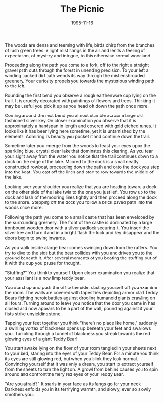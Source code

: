 ﻿---
title: The Picnic
date: '1995-11-16'
categories:
  - story
  - writing
tags:
  - fantasy
  - horror
---
The woods are dense and teeming with life, birds chirp from the branches of lush green trees.  A light mist hangs in the air and lends a feeling of expectation, of mystery and intrigue, to this otherwise normal woodland.

Proceeding along the path you come to a fork, off to the right a straight gravel path cuts through the forest in unending precision.  To your left a winding packed dirt path wends its way through the mist enshrouded greenery.  Your curiosity propels you towards the mysterious winding path to the left.

Rounding the first bend you observe a rough earthenware cup lying on the trail.  It is crudely decorated with paintings of flowers and trees.  Thinking it may be useful you pick it up as you head off down the path once more.

Coming around the next bend you almost stumble across a large old fashioned silver key.  On closer examination you observe that it is approximately a handspan in length and covered with gold etched runes.  It looks like it has been lying here sometime, yet it is untarnished by the elements.  Admiring its beauty you pocket it and continue down the trail.

Sometime later you emerge from the woods to feast your eyes upon the sparkling blue, crystal clear lake that dominates this clearing.  As you tear your sight away from the water you notice that the trail continues down to a dock on the edge of the lake.  Moored to the dock is a small neatly constructed rowboat, proceeding down the path and onto the dock you step into the boat.  You cast off the lines and start to row towards the middle of the lake.

Looking over your shoulder you realize that you are heading toward a dock on the other side of the lake twin to the one you just left.  You row up to the dock and lash of the mooring lines tightly and then proceed along the dock to the shore.  Stepping off the dock you follow a brick paved path into the woods once more.

Following the path you come to a small castle that has been enveloped by the surrounding greenery.  The front of the castle is dominated by a large ironbound wooden door with a silver padlock securing it.  You insert the silver key and turn it and in a bright flash the lock and key disappear and the doors begin to swing inwards.

As you walk inside a large bear comes swinging down from the rafters. You try to dive to the side but the bear collides with you and drives you to the ground beneath it.  After several moments of you beating the stuffing out of it with the cup you pause for thought.

"Stuffing?" You think to yourself.  Upon closer examination you realize that your assailant is a now limp teddy bear.

You stand up and push the off to the side, dusting yourself off you examine the room.  The walls are covered with tapestries depicting armor clad Teddy Bears fighting heroic battles against drooling humanoid giants crawling on all fours.  Turning around to leave you notice that the door you came in has closed and now appears to be a part of the wall, pounding against it your fists strike unyielding stone.

Tapping your feet together you think "there’s no place like home," suddenly a swirling vortex of blackness opens up beneath your feet and swallows you.  Tumbling through a tunnel of blackness you streak towards the red glowing eyes of a giant Teddy Bear!

You start awake lying on the floor of your room tangled in your sheets next to your bed, staring into the eyes of your Teddy Bear.  For a minute you think its eyes are still glowing red, but when you blink they look normal.  Convincing yourself that it was only a dream, you start to extract yourself from the sheets to turn the light on.  A growl from behind causes you to spin around and confront the fiery red eyes of your Teddy Bear.

"Are you afraid?"  It snarls in your face as its fangs go for your neck.  Darkness enfolds you in its terrifying warmth, and slowly, ever so slowly smothers you.
